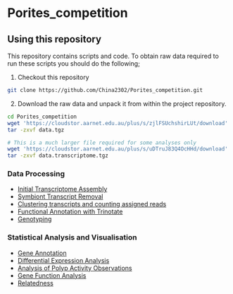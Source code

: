 # Porites_competition

## Using this repository

This repository contains scripts and code.  To obtain raw data required to run these scripts you should do the following;

1. Checkout this repository 
```bash
git clone https://github.com/China2302/Porites_competition.git
```
2. Download the raw data and unpack it from within the project repository.
```bash
cd Porites_competition
wget 'https://cloudstor.aarnet.edu.au/plus/s/zjlFSUchshirLUt/download' -O data.tgz
tar -zxvf data.tgz

# This is a much larger file required for some analyses only
wget 'https://cloudstor.aarnet.edu.au/plus/s/uDTruJ83Q4OcHHd/download' -O data.transcriptome.tgz
tar -zxvf data.transcriptome.tgz
```

### Data Processing

- [Initial Transcriptome Assembly](hpc/Assembly)
- [Symbiont Transcript Removal](hpc/psytrans)
- [Clustering transcripts and counting assigned reads](hpc/corset)
- [Functional Annotation with Trinotate](hpc/trinotate)
- [Genotyping](hpc/genotypes)

### Statistical Analysis and Visualisation

- [Gene Annotation](01_annotate.md)
- [Differential Expression Analysis](02_deseq.md)
- [Analysis of Polyp Activity Observations](04_polyp_activity.md)
- [Gene Function Analysis](05_gene_function.md)
- [Relatedness](09_genotyping.md)